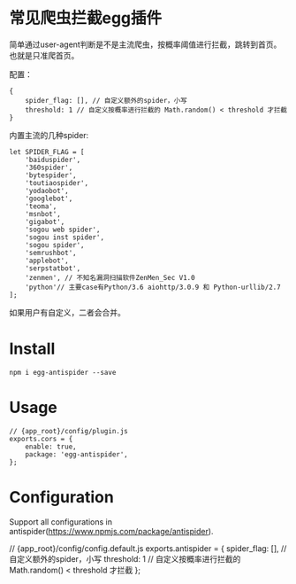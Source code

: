 # 常见爬虫拦截egg插件

简单通过user-agent判断是不是主流爬虫，按概率阈值进行拦截，跳转到首页。 也就是只准爬首页。

配置：

    {
        spider_flag: [], // 自定义额外的spider，小写
        threshold: 1 // 自定义按概率进行拦截的 Math.random() < threshold 才拦截
    }

内置主流的几种spider:

    let SPIDER_FLAG = [
        'baiduspider',
        '360spider',
        'bytespider',
        'toutiaospider',
        'yodaobot',
        'googlebot',
        'teoma',
        'msnbot',
        'gigabot',
        'sogou web spider',
        'sogou inst spider',
        'sogou spider',
        'semrushbot',
        'applebot',
        'serpstatbot',
        'zenmen', // 不知名漏洞扫描软件ZenMen_Sec V1.0
        'python'// 主要case有Python/3.6 aiohttp/3.0.9 和 Python-urllib/2.7
    ];

如果用户有自定义，二者会合并。


# Install

    npm i egg-antispider --save

# Usage

    // {app_root}/config/plugin.js
    exports.cors = {
        enable: true,
        package: 'egg-antispider',
    };

# Configuration
Support all configurations in antispider(https://www.npmjs.com/package/antispider).

// {app_root}/config/config.default.js
exports.antispider = {
    spider_flag: [], // 自定义额外的spider，小写
    threshold: 1 // 自定义按概率进行拦截的 Math.random() < threshold 才拦截
};
